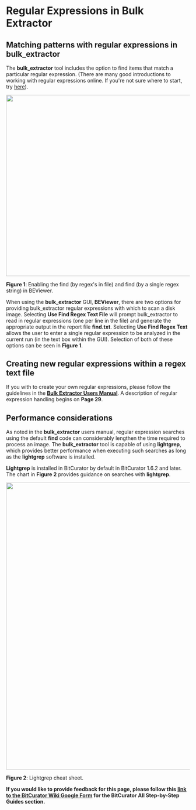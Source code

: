 # **Regular Expressions in Bulk Extractor**

## **Matching patterns with regular expressions in bulk_extractor**

The **bulk_extractor** tool includes the option to find items that match
a particular regular expression. (There are many good introductions to
working with regular expressions online. If you're not sure where to
start, try
[<u>here</u>](http://www.joshondesign.com/2011/04/12/joshs-quick-intro-to-regex/)).

<img src="./media/image1.png" style="width:6.5in;height:5.15278in" />

**Figure 1**: Enabling the find (by regex's in file) and find (by a
single regex string) in BEViewer.

When using the **bulk_extractor** GUI, **BEViewer**, there are two
options for providing bulk_extractor regular expressions with which to
scan a disk image. Selecting **Use Find Regex Text File** will prompt
bulk_extractor to read in regular expressions (one per line in the file)
and generate the appropriate output in the report file **find.txt**.
Selecting **Use Find Regex Text** allows the user to enter a single
regular expression to be analyzed in the current run (in the text box
within the GUI). Selection of both of these options can be seen in
**Figure 1**.

## **Creating new regular expressions within a regex text file**

If you with to create your own regular expressions, please follow the
guidelines in the [**Bulk Extractor Users
Manual**](http://digitalcorpora.org/downloads/bulk_extractor/BEUsersManual.pdf).
A description of regular expression handling begins on **Page 29**.

## **Performance considerations**

As noted in the **bulk_extractor** users manual, regular expression
searches using the default **find** code can considerably lengthen the
time required to process an image. The **bulk_extractor** tool is
capable of using **lightgrep**, which provides better performance when
executing such searches as long as the **lightgrep** software is
installed.

**Lightgrep** is installed in BitCurator by default in BitCurator 1.6.2
and later. The chart in **Figure 2** provides guidance on searches with
**lightgrep**.

<img src="./media/image2.png"
style="width:6.11979in;height:8.15972in" />

**Figure 2**: Lightgrep cheat sheet.

**If you would like to provide feedback for this page, please follow
this** **[<u>link to the BitCurator Wiki Google
Form</u>](https://docs.google.com/forms/d/e/1FAIpQLSelmRx1VmgDEg3dU5_8cXZy9MZ5v8_sAl-Ur2nPFLAi6Lvu2w/viewform?usp=sf_link)
for the BitCurator All Step-by-Step Guides section.**
